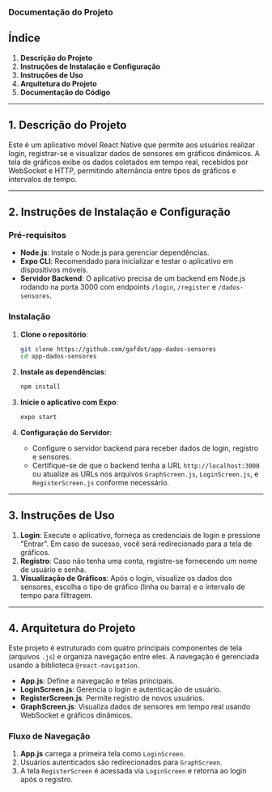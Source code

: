 ### **Documentação do Projeto**

## Índice
1. **Descrição do Projeto**
2. **Instruções de Instalação e Configuração**
3. **Instruções de Uso**
4. **Arquitetura do Projeto**
5. **Documentação do Código**

---

## 1. Descrição do Projeto

Este é um aplicativo móvel React Native que permite aos usuários realizar login, registrar-se e visualizar dados de sensores em gráficos dinâmicos. A tela de gráficos exibe os dados coletados em tempo real, recebidos por WebSocket e HTTP, permitindo alternância entre tipos de gráficos e intervalos de tempo.

---

## 2. Instruções de Instalação e Configuração

### Pré-requisitos
- **Node.js**: Instale o Node.js para gerenciar dependências.
- **Expo CLI**: Recomendado para inicializar e testar o aplicativo em dispositivos móveis.
- **Servidor Backend**: O aplicativo precisa de um backend em Node.js rodando na porta 3000 com endpoints `/login`, `/register` e `/dados-sensores`.

### Instalação

1. **Clone o repositório**:
   ```bash
   git clone https://github.com/gafdot/app-dados-sensores
   cd app-dados-sensores
   ```

2. **Instale as dependências**:
   ```bash
   npm install
   ```

3. **Inicie o aplicativo com Expo**:
   ```bash
   expo start
   ```

4. **Configuração do Servidor**:
   - Configure o servidor backend para receber dados de login, registro e sensores.
   - Certifique-se de que o backend tenha a URL `http://localhost:3000` ou atualize as URLs nos arquivos `GraphScreen.js`, `LoginScreen.js`, e `RegisterScreen.js` conforme necessário.

---

## 3. Instruções de Uso

1. **Login**: Execute o aplicativo, forneça as credenciais de login e pressione "Entrar". Em caso de sucesso, você será redirecionado para a tela de gráficos.
2. **Registro**: Caso não tenha uma conta, registre-se fornecendo um nome de usuário e senha.
3. **Visualização de Gráficos**: Após o login, visualize os dados dos sensores, escolha o tipo de gráfico (linha ou barra) e o intervalo de tempo para filtragem.

---

## 4. Arquitetura do Projeto

Este projeto é estruturado com quatro principais componentes de tela (arquivos `.js`) e organiza navegação entre eles. A navegação é gerenciada usando a biblioteca `@react-navigation`.

- **App.js**: Define a navegação e telas principais.
- **LoginScreen.js**: Gerencia o login e autenticação de usuário.
- **RegisterScreen.js**: Permite registro de novos usuários.
- **GraphScreen.js**: Visualiza dados de sensores em tempo real usando WebSocket e gráficos dinâmicos.

### Fluxo de Navegação
1. **App.js** carrega a primeira tela como `LoginScreen`.
2. Usuários autenticados são redirecionados para `GraphScreen`.
3. A tela `RegisterScreen` é acessada via `LoginScreen` e retorna ao login após o registro.
